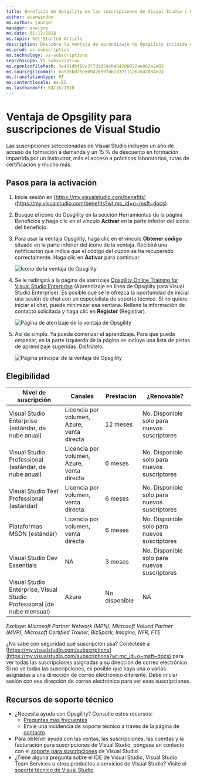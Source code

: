 ```yaml
---
title: Beneficio de Opsgility en las suscripciones de Visual Studio | Microsoft Docs
author: evanwindom
ms.author: jaunger
manager: evelynp
ms.date: 01/12/2018
ms.topic: Get-Started-Article
description: Descubra la ventaja de aprendizaje de Opsgility incluida en la suscripción de Visual Studio seleccionada.
ms.prod: vs-subscription
ms.technology: vs-subscriptions
searchscope: VS Subscription
ms.openlocfilehash: 3e481dbf88c377d1d54cb404200872ae062a2e02
ms.sourcegitcommit: 6a9d5bd75e50947659fd6c837111a6a547884e2a
ms.translationtype: HT
ms.contentlocale: es-ES
ms.lasthandoff: 04/16/2018
---
```

# <a name="the-opsgility-benefit-in-visual-studio-subscriptions"></a>Ventaja de Opsgility para suscripciones de Visual Studio

Las suscripciones seleccionadas de Visual Studio incluyen un año de acceso de formación a demanda y un 15 % de descuento en formación impartida por un instructor, más el acceso a prácticos laboratorios, rutas de certificación y mucho más.  

## <a name="activation-steps"></a>Pasos para la activación
1.  Inicie sesión en [https://my.visualstudio.com/benefits](https://my.visualstudio.com/benefits?wt.mc_id=o~msft~docs).

2.  Busque el icono de Opsgility en la sección Herramientas de la página Beneficios y haga clic en el vínculo **Activar** en la parte inferior del icono del beneficio.  

3.  Para usar la ventaja Opsgility, haga clic en el vínculo **Obtener código** situado en la parte inferior del icono de la ventaja.   Recibirá una notificación que indica que el código del cupón se ha recuperado correctamente.  Haga clic en **Activar** para continuar.

    ![Icono de la ventaja de Opsgility](_img\vs-opsgility\vs-opsgility-tile.png)


4.  Se le redirigirá a la página de aterrizaje [Opsgility Online Training for Visual Studio Enterprise](https://www.opsgility.com/vse) (Aprendizaje en línea de Opsgility para Visual Studio Enterprise).  Es posible que se le ofrezca la oportunidad de iniciar una sesión de chat con un especialista de soporte técnico.  Si no quiere iniciar el chat, puede minimizar esa ventana.  Rellene la información de contacto solicitada y haga clic en **Register** (Registrar).  

    ![Página de aterrizaje de la ventaja de Opsgility](_img\vs-opsgility\vs-opsgility-registration.png)

5.  Así de simple.  Ya puede comenzar el aprendizaje.  Para que pueda empezar, en la parte izquierda de la página se incluye una lista de pistas de aprendizaje sugeridas.  Disfrútelo.

    ![Página principal de la ventaja de Opsgility](_img\vs-opsgility\vs-opsgility-home-cropped.png)

## <a name="eligibility"></a>Elegibilidad
| Nivel de suscripción                                                 |     Canales                                            | Prestación                                                          | ¿Renovable?    |
|--------------------------------------------------------------------|---------------------------------------------------------|------------------------------------------------------------------|---------------|
| Visual Studio Enterprise (estándar, de nube anual)   | Licencia por volumen, Azure, venta directa | 12 meses       |  No.  Disponible solo para nuevos suscriptores          |
| Visual Studio Professional (estándar, de nube anual) | Licencia por volumen, Azure, venta directa                                       | 6 meses                                                            |No.  Disponible solo para nuevos suscriptores         |
| Visual Studio Test Professional (estándar)                         | Licencia por volumen, venta directa                                              | 6 meses                                             |  No.  Disponible solo para nuevos suscriptores         |
| Plataformas MSDN (estándar)                                          | Licencia por volumen, venta directa                                              | 6 meses                                              | No.  Disponible solo para nuevos suscriptores         |
| Visual Studio Dev Essentials | NA  | 3 meses |No.  Disponible solo para nuevos suscriptores |
| Visual Studio Enterprise, Visual Studio Professional (de nube mensual) | Azure                                       | No disponible                                                           |NA|

*Excluye:  Microsoft Partner Network (MPN), Microsoft Valued Partner (MVP), Microsoft Certified Trainer, BizSpark, Imagine, NFR, FTE*

¿No sabe con seguridad qué suscripción usa?  Conéctese a [https://my.visualstudio.com/subscriptions](https://my.visualstudio.com/subscriptions?wt.mc_id=o~msft~docs) para ver todas las suscripciones asignadas a su dirección de correo electrónico. Si no ve todas las suscripciones, es posible que haya una o varias asignadas a una dirección de correo electrónico diferente.  Debe iniciar sesión con esa dirección de correo electrónico para ver esas suscripciones. 

## <a name="support-resources"></a>Recursos de soporte técnico
-  ¿Necesita ayuda con Opsgility?  Consulte estos recursos:
    - [Preguntas más frecuentes](https://www.opsgility.com/Home/FAQ)
    - Envíe una incidencia de soporte técnico a través de la página de [contacto](https://www.opsgility.com/SupportTicket). 
-  Para obtener ayuda con las ventas, las suscripciones, las cuentas y la facturación para suscripciones de Visual Studio, póngase en contacto con el [soporte para suscripciones](https://www.visualstudio.com/subscriptions/support/) de Visual Studio.
-  ¿Tiene alguna pregunta sobre el IDE de Visual Studio, Visual Studio Team Services u otros productos o servicios de Visual Studio?  Visite el [soporte técnico de Visual Studio](https://www.visualstudio.com/support/). 